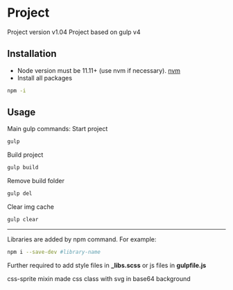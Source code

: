 # Project
Project version v1.04
Project based on gulp v4

## Installation

* Node version must be 11.11+ (use nvm if necessary). [nvm](https://github.com/creationix/nvm)
* Install all packages
```bash
npm -i
```

## Usage

Main gulp commands:
Start project
```bash
gulp
```
Build project
```bash
gulp build
```
Remove build folder
```bash
gulp del
```
Clear img cache
```bash
gulp clear
```
___

Libraries are added by npm command. For example:
```bash
npm i --save-dev #library-name
```
Further required to add style files in **_libs.scss** or js files in **gulpfile.js**

css-sprite mixin made css class with svg in base64 background